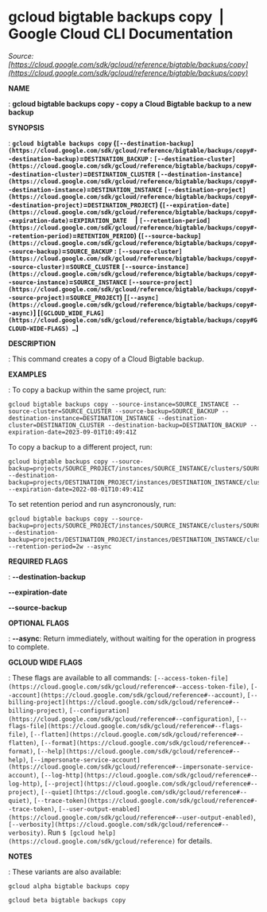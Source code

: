 # gcloud bigtable backups copy  |  Google Cloud CLI Documentation

*Source: [https://cloud.google.com/sdk/gcloud/reference/bigtable/backups/copy](https://cloud.google.com/sdk/gcloud/reference/bigtable/backups/copy)*

**NAME**

: **gcloud bigtable backups copy - copy a Cloud Bigtable backup to a new backup**

**SYNOPSIS**

: **`gcloud bigtable backups copy` (`[--destination-backup](https://cloud.google.com/sdk/gcloud/reference/bigtable/backups/copy#--destination-backup)`=`DESTINATION_BACKUP` : `[--destination-cluster](https://cloud.google.com/sdk/gcloud/reference/bigtable/backups/copy#--destination-cluster)`=`DESTINATION_CLUSTER` `[--destination-instance](https://cloud.google.com/sdk/gcloud/reference/bigtable/backups/copy#--destination-instance)`=`DESTINATION_INSTANCE` `[--destination-project](https://cloud.google.com/sdk/gcloud/reference/bigtable/backups/copy#--destination-project)`=`DESTINATION_PROJECT`) (`[--expiration-date](https://cloud.google.com/sdk/gcloud/reference/bigtable/backups/copy#--expiration-date)`=`EXPIRATION_DATE`     | `[--retention-period](https://cloud.google.com/sdk/gcloud/reference/bigtable/backups/copy#--retention-period)`=`RETENTION_PERIOD`) (`[--source-backup](https://cloud.google.com/sdk/gcloud/reference/bigtable/backups/copy#--source-backup)`=`SOURCE_BACKUP` : `[--source-cluster](https://cloud.google.com/sdk/gcloud/reference/bigtable/backups/copy#--source-cluster)`=`SOURCE_CLUSTER` `[--source-instance](https://cloud.google.com/sdk/gcloud/reference/bigtable/backups/copy#--source-instance)`=`SOURCE_INSTANCE` `[--source-project](https://cloud.google.com/sdk/gcloud/reference/bigtable/backups/copy#--source-project)`=`SOURCE_PROJECT`) [`[--async](https://cloud.google.com/sdk/gcloud/reference/bigtable/backups/copy#--async)`] [`[GCLOUD_WIDE_FLAG](https://cloud.google.com/sdk/gcloud/reference/bigtable/backups/copy#GCLOUD-WIDE-FLAGS) …`]**

**DESCRIPTION**

: This command creates a copy of a Cloud Bigtable backup.

**EXAMPLES**

: To copy a backup within the same project, run:

```
gcloud bigtable backups copy --source-instance=SOURCE_INSTANCE --source-cluster=SOURCE_CLUSTER --source-backup=SOURCE_BACKUP --destination-instance=DESTINATION_INSTANCE --destination-cluster=DESTINATION_CLUSTER --destination-backup=DESTINATION_BACKUP --expiration-date=2023-09-01T10:49:41Z
```

To copy a backup to a different project, run:

```
gcloud bigtable backups copy --source-backup=projects/SOURCE_PROJECT/instances/SOURCE_INSTANCE/clusters/SOURCE_CLUSTER/backups/SOURCE_BACKUP --destination-backup=projects/DESTINATION_PROJECT/instances/DESTINATION_INSTANCE/clusters/DESTINATION_CLUSTER/backups/DESTINATION_BACKUP --expiration-date=2022-08-01T10:49:41Z
```

To set retention period and run asyncronously, run:

```
gcloud bigtable backups copy --source-backup=projects/SOURCE_PROJECT/instances/SOURCE_INSTANCE/clusters/SOURCE_CLUSTER/backups/SOURCE_BACKUP --destination-backup=projects/DESTINATION_PROJECT/instances/DESTINATION_INSTANCE/clusters/DESTINATION_CLUSTER/backups/DESTINATION_BACKUP --retention-period=2w --async
```

**REQUIRED FLAGS**

: **--destination-backup**

**--expiration-date**

**--source-backup**

**OPTIONAL FLAGS**

: **--async**:
Return immediately, without waiting for the operation in progress to complete.

**GCLOUD WIDE FLAGS**

: These flags are available to all commands: `[--access-token-file](https://cloud.google.com/sdk/gcloud/reference#--access-token-file)`,
`[--account](https://cloud.google.com/sdk/gcloud/reference#--account)`, `[--billing-project](https://cloud.google.com/sdk/gcloud/reference#--billing-project)`,
`[--configuration](https://cloud.google.com/sdk/gcloud/reference#--configuration)`,
`[--flags-file](https://cloud.google.com/sdk/gcloud/reference#--flags-file)`,
`[--flatten](https://cloud.google.com/sdk/gcloud/reference#--flatten)`, `[--format](https://cloud.google.com/sdk/gcloud/reference#--format)`, `[--help](https://cloud.google.com/sdk/gcloud/reference#--help)`, `[--impersonate-service-account](https://cloud.google.com/sdk/gcloud/reference#--impersonate-service-account)`,
`[--log-http](https://cloud.google.com/sdk/gcloud/reference#--log-http)`,
`[--project](https://cloud.google.com/sdk/gcloud/reference#--project)`, `[--quiet](https://cloud.google.com/sdk/gcloud/reference#--quiet)`, `[--trace-token](https://cloud.google.com/sdk/gcloud/reference#--trace-token)`, `[--user-output-enabled](https://cloud.google.com/sdk/gcloud/reference#--user-output-enabled)`,
`[--verbosity](https://cloud.google.com/sdk/gcloud/reference#--verbosity)`.
Run `$ [gcloud help](https://cloud.google.com/sdk/gcloud/reference)` for details.

**NOTES**

: These variants are also available:

```
gcloud alpha bigtable backups copy
```

```
gcloud beta bigtable backups copy
```